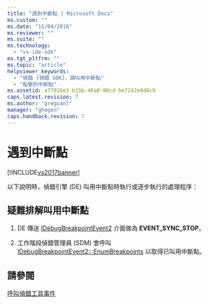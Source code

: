```yaml
---
title: "遇到中斷點 | Microsoft Docs"
ms.custom: ""
ms.date: "11/04/2016"
ms.reviewer: ""
ms.suite: ""
ms.technology: 
  - "vs-ide-sdk"
ms.tgt_pltfrm: ""
ms.topic: "article"
helpviewer_keywords: 
  - "偵錯 [偵錯 SDK]，請叫用中斷點"
  - "點擊的中斷點"
ms.assetid: a77816e3-b15b-46a0-90cd-be7242e4d6c9
caps.latest.revision: 7
ms.author: "gregvanl"
manager: "ghogen"
caps.handback.revision: 7
---
```

# 遇到中斷點
[!INCLUDE[vs2017banner](../../code-quality/includes/vs2017banner.md)]

以下說明時，偵錯引擎 \(DE\) 叫用中斷點時執行或逐步執行的處理程序：  
  
## 疑難排解叫用中斷點  
  
1.  DE 傳送 [IDebugBreakpointEvent2](../../extensibility/debugger/reference/idebugbreakpointevent2.md) 介面做為 **EVENT\_SYNC\_STOP**。  
  
2.  工作階段偵錯管理員 \(SDM\) 會呼叫 [IDebugBreakpointEvent2:::EnumBreakpoints](../../extensibility/debugger/reference/idebugbreakpointevent2-enumbreakpoints.md) 以取得已叫用中斷點。  
  
## 請參閱  
 [呼叫偵錯工具事件](../../extensibility/debugger/calling-debugger-events.md)